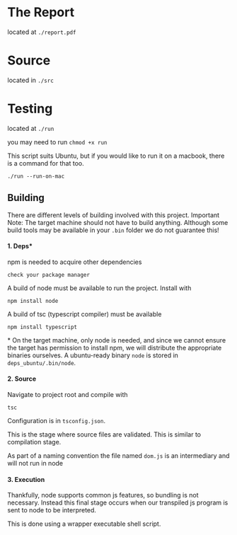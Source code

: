 # The Report

located at `./report.pdf`

# Source

located in `./src`

# Testing

located at `./run`

you may need to run
`chmod +x run`

This script suits Ubuntu, but if you would like to run it on a macbook, there is a command for that too.

`./run --run-on-mac`

## Building

There are different levels of building involved with this project. Important Note: The target machine should not have to build anything. Although some build tools may be available in your `.bin` folder we do not guarantee this!

#### 1. Deps*

npm is needed to acquire other dependencies

`check your package manager`

A build of node must be available to run the project. Install with

`npm install node`

A build of tsc (typescript compiler) must be available

`npm install typescript`

\* On the target machine, only node is needed, and since we cannot ensure the target has permission to install npm, we will distribute the appropriate binaries ourselves. A ubuntu-ready binary `node` is stored in `deps_ubuntu/.bin/node`.

#### 2. Source

Navigate to project root and compile with

`tsc`

Configuration is in `tsconfig.json`.

This is the stage where source files are validated. This is similar to compilation stage.

As part of a naming convention the file named `dom.js` is an intermediary and will not run in node

#### 3. Execution

Thankfully, node supports common js features, so bundling is not necessary. Instead this final stage occurs when our transpiled js program is sent to node to be interpreted.

This is done using a wrapper executable shell script.